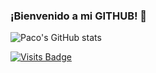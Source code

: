 ### ¡Bienvenido a mi GITHUB! 👋

![Paco's GitHub stats](https://github-readme-stats.vercel.app/api?username=pcoloc&count_private=true&show_icons=true&theme=dark)


[![Visits Badge](https://badges.pufler.dev/visits/pcoloc/pcoloc)](https://badges.pufler.dev)
<!--
**pcoloc/pcoloc** is a ✨ _special_ ✨ repository because its `README.md` (this file) appears on your GitHub profile.

Here are some ideas to get you started:

- 🔭 I’m currently working on ...
- 🌱 I’m currently learning ...
- 👯 I’m looking to collaborate on ...
- 🤔 I’m looking for help with ...
- 💬 Ask me about ...
- 📫 How to reach me: ...
- 😄 Pronouns: ...
- ⚡ Fun fact: ...
-->

